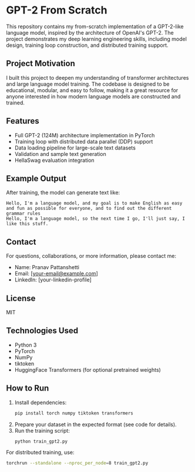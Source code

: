 # GPT-2 From Scratch

This repository contains my from-scratch implementation of a GPT-2-like language model, inspired by the architecture of OpenAI's GPT-2. The project demonstrates my deep learning engineering skills, including model design, training loop construction, and distributed training support.

## Project Motivation

I built this project to deepen my understanding of transformer architectures and large language model training. The codebase is designed to be educational, modular, and easy to follow, making it a great resource for anyone interested in how modern language models are constructed and trained.

## Features
- Full GPT-2 (124M) architecture implementation in PyTorch
- Training loop with distributed data parallel (DDP) support
- Data loading pipeline for large-scale text datasets
- Validation and sample text generation
- HellaSwag evaluation integration

## Example Output
After training, the model can generate text like:
```
Hello, I'm a language model, and my goal is to make English as easy and fun as possible for everyone, and to find out the different grammar rules
Hello, I'm a language model, so the next time I go, I'll just say, I like this stuff.
```

## Contact
For questions, collaborations, or more information, please contact me:
- Name: Pranav Pattanshetti
- Email: [your-email@example.com]
- LinkedIn: [your-linkedin-profile]

## License
MIT

## Technologies Used
- Python 3
- PyTorch
- NumPy
- tiktoken
- HuggingFace Transformers (for optional pretrained weights)

## How to Run
1. Install dependencies:
   ```bash
   pip install torch numpy tiktoken transformers
   ```
2. Prepare your dataset in the expected format (see code for details).
3. Run the training script:
   ```bash
   python train_gpt2.py
   ```

For distributed training, use:
```bash
torchrun --standalone --nproc_per_node=8 train_gpt2.py
```
